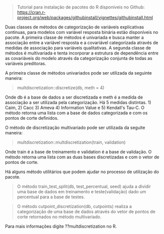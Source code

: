> Tutorial para instalação de pacotes do R disponíveis no Github: https://cran.r-project.org/web/packages/githubinstall/vignettes/githubinstall.html

Duas classes de métodos de categorização de variáveis explicativas contínuas, para modelos com variável resposta binária estão disponíveis no pacote. A primeira classe de métodos é univariada e busca manter a associação entre a variável resposta e a covariável categorizada através de medidas de associação para variáveis qualitativas. A segunda classe de métodos é multivariada e tenta incorporar a estrutura de dependência entre as covariáveis do modelo através da categorização conjunta de todas as variáveis preditoras.

A primeira classe de métodos univariados pode ser utilizada da seguinte maneira:

> multdiscretization::discretize(db, meth = 4)

Onde db é a base de dados a ser discretizada e meth é a medida de associação a ser utilizada pela categorização. Há 5 medidas distintas. 1) Caim, 
2) Cacc 3) Ameva 4) Information Value e 5) Kendall's Tau-C. O método retorna uma lista com a base de dados categorizada e com os pontos de corte definidos.

O método de discretização multivariado pode ser utilizada da seguite maneira:

> multdiscretization::multdiscretization(train, validation)

Onde train é a base de treinamento e validation é a base de validação. O método retorna uma lista com as duas bases discretizadas e com o vetor de pontos de corte.


Há alguns método utilitários que podem ajudar no processo de utilização do pacote.

> O método train_test_split(db, test_percentual, seed) ajuda a dividir uma base de dados em treinamento e teste(validação) dado um percentual para
a base de testes.

> O método cutpoint_discretization(db, cutpoints) realiza a categorização de uma base de dados através do vetor de pontos de corte retornados no método multivariado.


Para mais informações digite ??multdiscretization no R.


